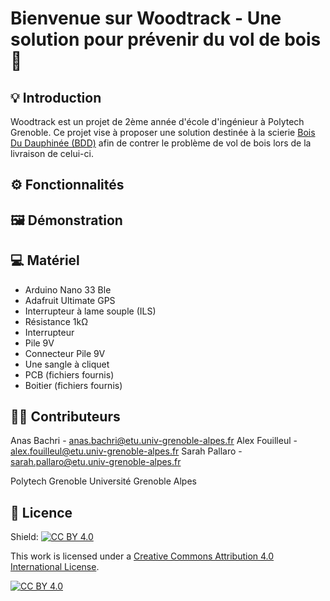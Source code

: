 # Bienvenue sur Woodtrack - Une solution pour prévenir du vol de bois🌳

## 💡 Introduction

Woodtrack est un projet de 2ème année d'école d'ingénieur à Polytech Grenoble. Ce projet vise à proposer une solution destinée à la scierie [Bois Du Dauphinée (BDD)](https://www.scierie-bdd.com/) afin de contrer le problème de vol de bois lors de la livraison de celui-ci.

## ⚙️ Fonctionnalités

## 🖼️ Démonstration

## 💻 Matériel

- Arduino Nano 33 Ble
- Adafruit Ultimate GPS
- Interrupteur à lame souple (ILS)
- Résistance 1kΩ
- Interrupteur 
- Pile 9V
- Connecteur Pile 9V
- Une sangle à cliquet
- PCB (fichiers fournis)
- Boitier (fichiers fournis)

## 🧑‍💻 Contributeurs

Anas Bachri - [anas.bachri@etu.univ-grenoble-alpes.fr](mailto:anas.bachri@etu.univ-grenoble-alpes.fr)
Alex Fouilleul - [alex.fouilleul@etu.univ-grenoble-alpes.fr](mailto:alex.fouilleul@etu.univ-grenoble-alpes.fr)
Sarah Pallaro - [sarah.pallaro@etu.univ-grenoble-alpes.fr](mailto:sarah.pallaro@etu.univ-grenoble-alpes.fr)

Polytech Grenoble 
Université Grenoble Alpes

## 📝 Licence

Shield: [![CC BY 4.0][cc-by-shield]][cc-by]

This work is licensed under a
[Creative Commons Attribution 4.0 International License][cc-by].

[![CC BY 4.0][cc-by-image]][cc-by]

[cc-by]: http://creativecommons.org/licenses/by/4.0/
[cc-by-image]: https://i.creativecommons.org/l/by/4.0/88x31.png
[cc-by-shield]: https://img.shields.io/badge/License-CC%20BY%204.0-lightgrey.svg
